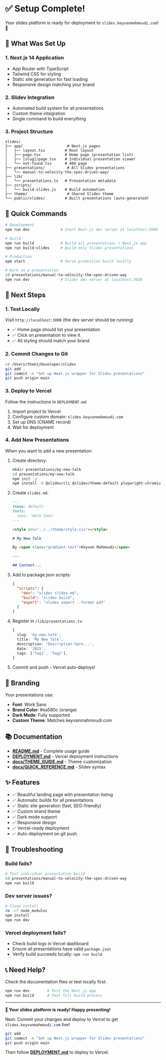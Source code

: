 # ✅ Setup Complete!

Your slides platform is ready for deployment to `slides.keyvanmahmoudi.com`! 🎉

## 🎯 What Was Set Up

### 1. **Next.js 14 Application**
- App Router with TypeScript
- Tailwind CSS for styling
- Static site generation for fast loading
- Responsive design matching your brand

### 2. **Slidev Integration**
- Automated build system for all presentations
- Custom theme integration
- Single command to build everything

### 3. **Project Structure**
```
slides/
├── app/                    # Next.js pages
│   ├── layout.tsx         # Root layout
│   ├── page.tsx           # Home page (presentation list)
│   ├── [slug]/page.tsx    # Individual presentation viewer
│   └── not-found.tsx      # 404 page
├── presentations/          # All Slidev presentations
│   └── manual-to-velocity-the-spec-driven-way/
├── lib/
│   └── presentations.ts   # Presentation metadata
├── scripts/
│   └── build-slides.js    # Build automation
├── theme/                  # Shared Slidev theme
└── public/slides/         # Built presentations (auto-generated)
```

## 🚀 Quick Commands

```bash
# Development
npm run dev              # Start Next.js dev server at localhost:3000

# Build
npm run build            # Build all presentations + Next.js app
npm run build:slides     # Build only Slidev presentations

# Production
npm start                # Serve production build locally

# Work on a presentation
cd presentations/manual-to-velocity-the-spec-driven-way
npm run dev              # Slidev dev server at localhost:3030
```

## 📝 Next Steps

### 1. Test Locally
Visit `http://localhost:3000` (the dev server should be running)
- ✅ Home page should list your presentation
- ✅ Click on presentation to view it
- ✅ All styling should match your brand

### 2. Commit Changes to Git
```bash
cd /Users/thek1/Developer/slides
git add .
git commit -m "Set up Next.js wrapper for Slidev presentations"
git push origin main
```

### 3. Deploy to Vercel
Follow the instructions in `DEPLOYMENT.md`:
1. Import project to Vercel
2. Configure custom domain: `slides.keyvanmahmoudi.com`
3. Set up DNS (CNAME record)
4. Wait for deployment

### 4. Add New Presentations
When you want to add a new presentation:

1. Create directory:
   ```bash
   mkdir presentations/my-new-talk
   cd presentations/my-new-talk
   npm init -y
   npm install -D @slidev/cli @slidev/theme-default playwright-chromium
   ```

2. Create `slides.md`:
   ```markdown
   ---
   theme: default
   fonts:
     sans: 'Work Sans'
   ---
   
   <style src="../../theme/style.css"></style>
   
   # My New Talk
   
   By <span class="gradient-text">Keyvan Mahmoudi</span>
   
   ---
   
   ## Content...
   ```

3. Add to package.json scripts:
   ```json
   {
     "scripts": {
       "dev": "slidev slides.md",
       "build": "slidev build",
       "export": "slidev export --format pdf"
     }
   }
   ```

4. Register in `/lib/presentations.ts`:
   ```typescript
   {
     slug: 'my-new-talk',
     title: 'My New Talk',
     description: 'Description here...',
     date: '2025',
     tags: ['Tag1', 'Tag2'],
   }
   ```

5. Commit and push - Vercel auto-deploys!

## 🎨 Branding

Your presentations use:
- **Font**: Work Sans
- **Brand Color**: #ea580c (orange)
- **Dark Mode**: Fully supported
- **Custom Theme**: Matches keyvanmahmoudi.com

## 📚 Documentation

- **[README.md](./README.md)** - Complete usage guide
- **[DEPLOYMENT.md](./DEPLOYMENT.md)** - Vercel deployment instructions
- **[docs/THEME_GUIDE.md](./docs/THEME_GUIDE.md)** - Theme customization
- **[docs/QUICK_REFERENCE.md](./docs/QUICK_REFERENCE.md)** - Slidev syntax

## ✨ Features

- ✅ Beautiful landing page with presentation listing
- ✅ Automatic builds for all presentations
- ✅ Static site generation (fast, SEO-friendly)
- ✅ Custom brand theme
- ✅ Dark mode support
- ✅ Responsive design
- ✅ Vercel-ready deployment
- ✅ Auto-deployment on git push

## 🔧 Troubleshooting

### Build fails?
```bash
# Test individual presentation build
cd presentations/manual-to-velocity-the-spec-driven-way
npm run build
```

### Dev server issues?
```bash
# Clean install
rm -rf node_modules
npm install
npm run dev
```

### Vercel deployment fails?
- Check build logs in Vercel dashboard
- Ensure all presentations have valid `package.json`
- Verify build succeeds locally: `npm run build`

## 📞 Need Help?

Check the documentation files or test locally first:
```bash
npm run dev        # Test the Next.js app
npm run build      # Test full build process
```

---

**🎉 Your slides platform is ready! Happy presenting!**

Next: Commit your changes and deploy to Vercel to get `slides.keyvanmahmoudi.com` live!

```bash
git add .
git commit -m "Set up Next.js wrapper for Slidev presentations"
git push origin main
```

Then follow **[DEPLOYMENT.md](./DEPLOYMENT.md)** to deploy to Vercel.

